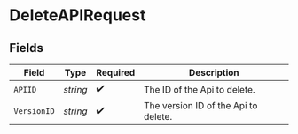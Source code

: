 # DeleteAPIRequest


## Fields

| Field                                | Type                                 | Required                             | Description                          |
| ------------------------------------ | ------------------------------------ | ------------------------------------ | ------------------------------------ |
| `APIID`                              | *string*                             | :heavy_check_mark:                   | The ID of the Api to delete.         |
| `VersionID`                          | *string*                             | :heavy_check_mark:                   | The version ID of the Api to delete. |